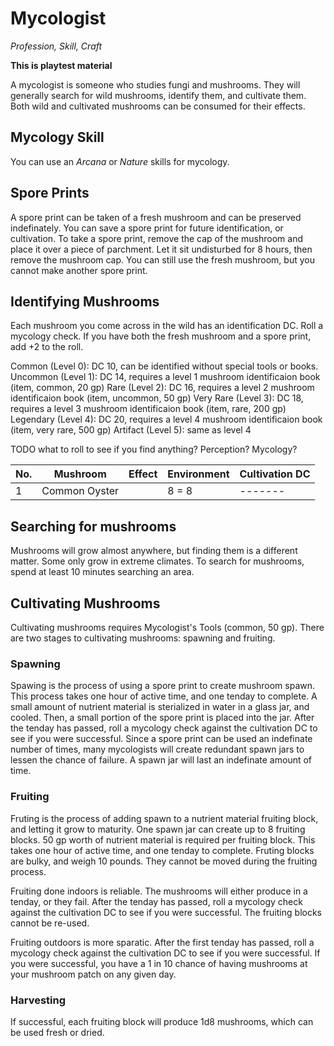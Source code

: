 # Mycologist
_Profession, Skill, Craft_

**This is playtest material**

A mycologist is someone who studies fungi and mushrooms.
They will generally search for wild mushrooms, identify them, and cultivate them. 
Both wild and cultivated mushrooms can be consumed for their effects. 


## Mycology Skill 
You can use an *Arcana* or *Nature* skills for mycology.


## Spore Prints
A spore print can be taken of a fresh mushroom and can be preserved indefinately. You can save a spore print for future identification, or cultivation. 
To take a spore print, remove the cap of the mushroom and place it over a piece of parchment. Let it sit undisturbed for 8 hours, then remove the mushroom cap. You can still use the fresh mushroom, but you cannot make another spore print.


## Identifying Mushrooms
Each mushroom you come across in the wild has an identification DC.
Roll a mycology check. If you have both the fresh mushroom and a spore print, add +2 to the roll. 

Common (Level 0): DC 10, can be identified without special tools or books. 
Uncommon (Level 1): DC 14, requires a level 1 mushroom identificaion book (item, common, 20 gp)
Rare (Level 2): DC 16, requires a level 2 mushroom identificaion book (item, uncommon, 50 gp)
Very Rare (Level 3): DC 18, requires a level 3 mushroom identificaion book (item, rare, 200 gp)
Legendary (Level 4): DC 20, requires a level 4 mushroom identificaion book (item, very rare, 500 gp)
Artifact (Level 5): same as level 4

TODO what to roll to see if you find anything? Perception? Mycology?

No. | Mushroom | Effect | Environment | Cultivation DC
--- |----------|--------|-------------|-------
1 | Common Oyster |      |  8 = 8|-------

## Searching for mushrooms
Mushrooms will grow almost anywhere, but finding them is a different matter. Some only grow in extreme climates. To search for mushrooms, spend at least 10 minutes searching an area. 


## Cultivating Mushrooms
Cultivating mushrooms requires Mycologist's Tools (common, 50 gp).
There are two stages to cultivating mushrooms: spawning and fruiting.


### Spawning
Spawing is the process of using a spore print to create mushroom spawn. This process takes one hour of active time, and one tenday to complete. 
A small amount of nutrient material is sterialized in water in a glass jar, and cooled. Then, a small portion of the spore print is placed into the jar. After the tenday has passed, roll a mycology check  against the cultivation DC to see if you were successful. Since a spore print can be used an indefinate number of times, many mycologists will create redundant spawn jars to lessen the chance of failure. A spawn jar will last an indefinate amount of time. 


### Fruiting 
Fruting is the process of adding spawn to a nutrient material fruiting block, and letting it grow to maturity. One spawn jar can create up to 8 fruiting blocks. 50 gp worth of nutrient material is required per fruiting block. This takes one hour of active time, and one tenday to complete. Fruting blocks are bulky, and weigh 10 pounds. They cannot be moved during the fruiting process. 

Fruiting done indoors is reliable. The mushrooms will either produce in a tenday, or they fail. After the tenday has passed, roll a mycology check against the cultivation DC to see if you were successful. The fruiting blocks cannot be re-used. 

Fruiting outdoors is more sparatic. After the first tenday has passed, roll a mycology check against the cultivation DC to see if you were successful. If you were successful, you have a 1 in 10 chance of having mushrooms at your mushroom patch on any given day. 


### Harvesting
If successful, each fruiting block will produce 1d8 mushrooms, which can be used fresh or dried. 
